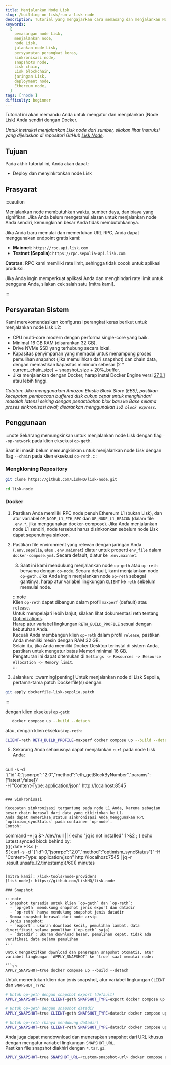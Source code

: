 ```yaml
---
title: Menjalankan Node Lisk
slug: /building-on-lisk/run-a-lisk-node
description: Tutorial yang mengajarkan cara memasang dan menjalankan Node Lisk.
keywords:
  [
    pemasangan node Lisk,
    menjalankan node,
    node Lisk,
    jalankan node Lisk,
    persyaratan perangkat keras,
    sinkronisasi node,
    snapshots node,
    Lisk chain,
    Lisk blockchain,
    jaringan Lisk,
    deployment node,
    Ethereum node,
  ]
tags: ['node']
difficulty: beginner
---
```


Tutorial ini akan memandu Anda untuk mengatur dan menjalankan [Node Lisk] Anda sendiri dengan Docker.  
  
*Untuk instruksi menjalankan Lisk node dari sumber, silakan lihat instruksi yang dijelaskan di repositori GitHub [Lisk Node](https://github.com/LiskHQ/lisk-node?tab=readme-ov-file#source).*

## Tujuan

Pada akhir tutorial ini, Anda akan dapat:

- Deploy dan menyinkronkan node Lisk

## Prasyarat

:::caution

Menjalankan node membutuhkan waktu, sumber daya, dan biaya yang signifikan. Jika Anda belum mengetahui alasan untuk menjalankan node Anda sendiri, kemungkinan besar Anda tidak membutuhkannya.

Jika Anda baru memulai dan memerlukan URL RPC, Anda dapat menggunakan endpoint gratis kami:

- **Mainnet**: `https://rpc.api.lisk.com`
- **Testnet (Sepolia)**: `https://rpc.sepolia-api.lisk.com`

**Catatan:** RPC kami memiliki rate limit, sehingga tidak cocok untuk aplikasi produksi.

Jika Anda ingin memperkuat aplikasi Anda dan menghindari rate limit untuk pengguna Anda, silakan cek salah satu [mitra kami].

:::

## Persyaratan Sistem

Kami merekomendasikan konfigurasi perangkat keras berikut untuk menjalankan node Lisk L2:
- CPU multi-core modern dengan performa single-core yang baik.  
- Minimal 16 GB RAM (disarankan 32 GB).  
- Drive NVMe SSD yang terhubung secara lokal.  
- Kapasitas penyimpanan yang memadai untuk menampung proses pemulihan snapshot (jika memulihkan dari snapshot) dan chain data, dengan memastikan kapasitas minimum sebesar (2 * current_chain_size) + snapshot_size + 20%_buffer.  
- Jika menjalankan dengan Docker, harap instal Docker Engine versi [27.0.1](https://docs.docker.com/engine/release-notes/27.0/) atau lebih tinggi.  

*Catatan: Jika menggunakan Amazon Elastic Block Store (EBS), pastikan kecepatan pembacaan buffered disk cukup cepat untuk menghindari masalah latensi seiring dengan penambahan blok baru ke Base selama proses sinkronisasi awal; disarankan menggunakan `io2 block express`.*

## Penggunaan

:::note
Sekarang memungkinkan untuk menjalankan node Lisk dengan flag `--op-network` pada klien eksekusi `op-geth`.

Saat ini masih belum memungkinkan untuk menjalankan node Lisk dengan flag `--chain` pada klien eksekusi `op-reth`.
:::

### Mengkloning Repository

```sh
git clone https://github.com/LiskHQ/lisk-node.git
```

```sh
cd lisk-node
```

### Docker

1. Pastikan Anda memiliki RPC node penuh Ethereum L1 (bukan Lisk), dan atur variabel `OP_NODE_L1_ETH_RPC` dan `OP_NODE_L1_BEACON` (dalam file `.env.*`, jika menggunakan docker-compose).
   Jika Anda menjalankan node L1 sendiri, node tersebut harus disinkronkan sebelum node Lisk dapat sepenuhnya sinkron.
2. Pastikan file environment yang relevan dengan jaringan Anda (`.env.sepolia`, atau `.env.mainnet`) diatur untuk properti `env_file` dalam `docker-compose.yml`. Secara default, diatur ke `.env.mainnet`.

   3. Saat ini kami mendukung menjalankan node `op-geth` atau `op-reth` bersama dengan `op-node`. Secara default, kami menjalankan node `op-geth`. Jika Anda ingin menjalankan node `op-reth` sebagai gantinya, harap atur variabel lingkungan `CLIENT` ke `reth` sebelum memulai node.  

   :::note  
   Klien `op-reth` dapat dibangun dalam profil `maxperf` (default) atau `release`.  
   Untuk mempelajari lebih lanjut, silakan lihat dokumentasi reth tentang [Optimizations](https://github.com/paradigmxyz/reth/blob/main/book/installation/source.md#optimizations).  
   Harap atur variabel lingkungan `RETH_BUILD_PROFILE` sesuai dengan kebutuhan Anda.  
   Kecuali Anda membangun klien `op-reth` dalam profil `release`, pastikan Anda memiliki mesin dengan RAM 32 GB.  
   Selain itu, jika Anda memiliki Docker Desktop terinstal di sistem Anda, pastikan untuk mengatur batas Memori minimal 16 GB.  
   Pengaturan ini dapat ditemukan di `Settings -> Resources -> Resource Allocation -> Memory limit`.  
   :::

4. Jalankan:
:::warning[penting] 
Untuk menjalankan node di Lisk Sepolia, pertama-tama patch Dockerfile(s) dengan:  
```sh  
git apply dockerfile-lisk-sepolia.patch  
```
:::  

dengan klien eksekusi `op-geth`:  

```sh
   docker compose up --build --detach
   ```

atau, dengan klien eksekusi `op-reth`:  

```sh  
CLIENT=reth RETH_BUILD_PROFILE=maxperf docker compose up --build --detach  
```  
5. Sekarang Anda seharusnya dapat menjalankan `curl` pada node Lisk Anda:  
```sh

   ```
   curl -s -d '{"id":0,"jsonrpc":"2.0","method":"eth_getBlockByNumber","params":["latest",false]}' \
     -H "Content-Type: application/json" http://localhost:8545
   ```

### Sinkronisasi

Kecepatan sinkronisasi tergantung pada node L1 Anda, karena sebagian besar chain berasal dari data yang dikirimkan ke L1.
Anda dapat memeriksa status sinkronisasi Anda menggunakan RPC `optimism_syncStatus` pada container `op-node`.
Contoh:

```
command -v jq  &> /dev/null || { echo "jq is not installed" 1>&2 ; }
echo Latest synced block behind by: \
$((($( date +%s )-\
$( curl -s -d '{"id":0,"jsonrpc":"2.0","method":"optimism_syncStatus"}' -H "Content-Type: application/json" http://localhost:7545 |
   jq -r .result.unsafe_l2.timestamp))/60)) minutes
```

[mitra kami]: /lisk-tools/node-providers
[lisk node]: https://github.com/LiskHQ/lisk-node  

### Snapshot

:::note  
- Snapshot tersedia untuk klien `op-geth` dan `op-reth`:  
  - `op-geth` mendukung snapshot jenis export dan datadir  
  - `op-reth` hanya mendukung snapshot jenis datadir  
- Semua snapshot berasal dari node arsip  
- Jenis snapshot:  
  - `export`: ukuran download kecil, pemulihan lambat, data diverifikasi selama pemulihan (`op-geth` saja)  
  - `datadir`: ukuran download besar, pemulihan cepat, tidak ada verifikasi data selama pemulihan  
:::  

Untuk mengaktifkan download dan penerapan snapshot otomatis, atur variabel lingkungan `APPLY_SNAPSHOT` ke `true` saat memulai node:  

```sh  
APPLY_SNAPSHOT=true docker compose up --build --detach  
```  
Untuk menentukan klien dan jenis snapshot, atur variabel lingkungan `CLIENT` dan `SNAPSHOT_TYPE`:  

```sh  
# Untuk op-geth dengan snapshot export (default)  
APPLY_SNAPSHOT=true CLIENT=geth SNAPSHOT_TYPE=export docker compose up --build --detach  

# Untuk op-geth dengan snapshot datadir  
APPLY_SNAPSHOT=true CLIENT=geth SNAPSHOT_TYPE=datadir docker compose up --build --detach  

# Untuk op-reth (hanya mendukung datadir)  
APPLY_SNAPSHOT=true CLIENT=reth SNAPSHOT_TYPE=datadir docker compose up --build --detach  
```  

Anda juga dapat mendownload dan menerapkan snapshot dari URL khusus dengan mengatur variabel lingkungan `SNAPSHOT_URL`.  
Pastikan file snapshot diakhiri dengan `*.tar.gz`. 

```sh  
APPLY_SNAPSHOT=true SNAPSHOT_URL=<custom-snapshot-url> docker compose up --build --detach  
```